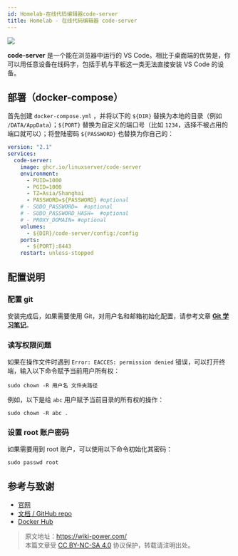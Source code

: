 ```yaml
---
id: Homelab-在线代码编辑器code-server
title: Homelab - 在线代码编辑器 code-server
---
```


![](https://wiki-media-1253965369.cos.ap-guangzhou.myqcloud.com/img/202304132214418.png)

**code-server** 是一个能在浏览器中运行的 VS Code。相比于桌面端的优势是，你可以用任意设备在线码字，包括手机与平板这一类无法直接安装 VS Code 的设备。

## 部署（docker-compose）

首先创建 `docker-compose.yml` ，并将以下的 `${DIR}` 替换为本地的目录（例如 `/DATA/AppData`）；`${PORT}` 替换为自定义的端口号（比如 `1234`，选择不被占用的端口就可以）；将登陆密码 `${PASSWORD}` 也替换为你自己的：

```yml title="docker-compose.yml"
version: "2.1"
services:
  code-server:
    image: ghcr.io/linuxserver/code-server
    environment:
      - PUID=1000
      - PGID=1000
      - TZ=Asia/Shanghai
      - PASSWORD=${PASSWORD} #optional
    # - SUDO_PASSWORD=  #optional
    # - SUDO_PASSWORD_HASH=  #optional
    # - PROXY_DOMAIN= #optional
    volumes:
      - ${DIR}/code-server/config:/config
    ports:
      - ${PORT}:8443
    restart: unless-stopped
```

## 配置说明

### 配置 git

安装完成后，如果需要使用 Git，对用户名和邮箱初始化配置，请参考文章 [**Git 学习笔记**](https://wiki-power.com/Git%E5%AD%A6%E4%B9%A0%E7%AC%94%E8%AE%B0#%E5%AE%89%E8%A3%85%E4%B8%8E%E9%85%8D%E7%BD%AE)。

### 读写权限问题

如果在操作文件时遇到 `Error: EACCES: permission denied` 错误，可以打开终端，输入以下命令赋予当前用户所有权：

```shell
sudo chown -R 用户名 文件夹路径
```

例如，以下是给 `abc` 用户赋予当前目录的所有权的操作：

```shell
sudo chown -R abc .
```

### 设置 root 账户密码

如果需要用到 root 账户，可以使用以下命令初始化其密码：

```shell
sudo passwd root
```

## 参考与致谢

- [官网](https://coder.com/docs/code-server/latest)
- [文档 / GitHub repo](https://github.com/linuxserver/docker-code-server)
- [Docker Hub](https://hub.docker.com/r/linuxserver/code-server)

> 原文地址：<https://wiki-power.com/>  
> 本篇文章受 [CC BY-NC-SA 4.0](https://creativecommons.org/licenses/by/4.0/deed.zh) 协议保护，转载请注明出处。
